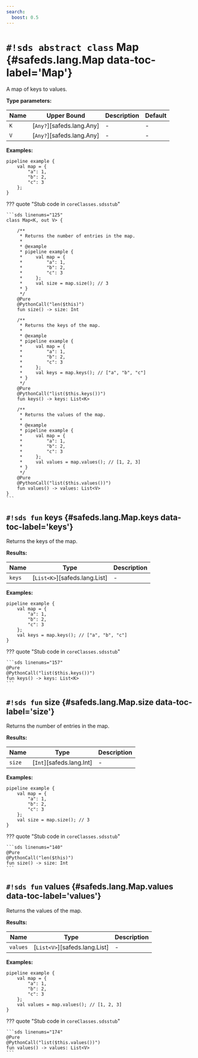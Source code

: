```yaml
---
search:
  boost: 0.5
---
```


# `#!sds abstract class` Map {#safeds.lang.Map data-toc-label='Map'}

A map of keys to values.

**Type parameters:**

| Name | Upper Bound | Description | Default |
|------|-------------|-------------|---------|
| `K` | [`Any?`][safeds.lang.Any] | - | - |
| `V` | [`Any?`][safeds.lang.Any] | - | - |

**Examples:**

```sds
pipeline example {
    val map = {
        "a": 1,
        "b": 2,
        "c": 3
    };
}
```

??? quote "Stub code in `coreClasses.sdsstub`"

    ```sds linenums="125"
    class Map<K, out V> {

        /**
         * Returns the number of entries in the map.
         *
         * @example
         * pipeline example {
         *     val map = {
         *         "a": 1,
         *         "b": 2,
         *         "c": 3
         *     };
         *     val size = map.size(); // 3
         * }
         */
        @Pure
        @PythonCall("len($this)")
        fun size() -> size: Int

        /**
         * Returns the keys of the map.
         *
         * @example
         * pipeline example {
         *     val map = {
         *         "a": 1,
         *         "b": 2,
         *         "c": 3
         *     };
         *     val keys = map.keys(); // ["a", "b", "c"]
         * }
         */
        @Pure
        @PythonCall("list($this.keys())")
        fun keys() -> keys: List<K>

        /**
         * Returns the values of the map.
         *
         * @example
         * pipeline example {
         *     val map = {
         *         "a": 1,
         *         "b": 2,
         *         "c": 3
         *     };
         *     val values = map.values(); // [1, 2, 3]
         * }
         */
        @Pure
        @PythonCall("list($this.values())")
        fun values() -> values: List<V>
    }
    ```

## `#!sds fun` keys {#safeds.lang.Map.keys data-toc-label='keys'}

Returns the keys of the map.

**Results:**

| Name | Type | Description |
|------|------|-------------|
| `keys` | [`List<K>`][safeds.lang.List] | - |

**Examples:**

```sds
pipeline example {
    val map = {
        "a": 1,
        "b": 2,
        "c": 3
    };
    val keys = map.keys(); // ["a", "b", "c"]
}
```

??? quote "Stub code in `coreClasses.sdsstub`"

    ```sds linenums="157"
    @Pure
    @PythonCall("list($this.keys())")
    fun keys() -> keys: List<K>
    ```

## `#!sds fun` size {#safeds.lang.Map.size data-toc-label='size'}

Returns the number of entries in the map.

**Results:**

| Name | Type | Description |
|------|------|-------------|
| `size` | [`Int`][safeds.lang.Int] | - |

**Examples:**

```sds
pipeline example {
    val map = {
        "a": 1,
        "b": 2,
        "c": 3
    };
    val size = map.size(); // 3
}
```

??? quote "Stub code in `coreClasses.sdsstub`"

    ```sds linenums="140"
    @Pure
    @PythonCall("len($this)")
    fun size() -> size: Int
    ```

## `#!sds fun` values {#safeds.lang.Map.values data-toc-label='values'}

Returns the values of the map.

**Results:**

| Name | Type | Description |
|------|------|-------------|
| `values` | [`List<V>`][safeds.lang.List] | - |

**Examples:**

```sds
pipeline example {
    val map = {
        "a": 1,
        "b": 2,
        "c": 3
    };
    val values = map.values(); // [1, 2, 3]
}
```

??? quote "Stub code in `coreClasses.sdsstub`"

    ```sds linenums="174"
    @Pure
    @PythonCall("list($this.values())")
    fun values() -> values: List<V>
    ```

